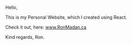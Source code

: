 Hello,

This is my Personal Website, which I created using React.

Check it out, here: www.RonMadan.ca

Kind regards,
Ron.
